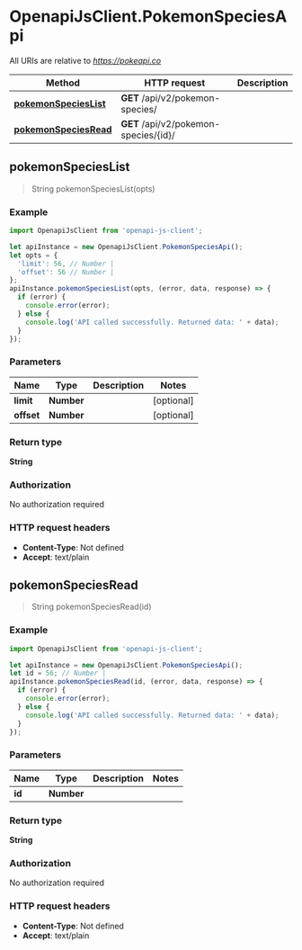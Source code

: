 # OpenapiJsClient.PokemonSpeciesApi

All URIs are relative to *https://pokeapi.co*

Method | HTTP request | Description
------------- | ------------- | -------------
[**pokemonSpeciesList**](PokemonSpeciesApi.md#pokemonSpeciesList) | **GET** /api/v2/pokemon-species/ | 
[**pokemonSpeciesRead**](PokemonSpeciesApi.md#pokemonSpeciesRead) | **GET** /api/v2/pokemon-species/{id}/ | 



## pokemonSpeciesList

> String pokemonSpeciesList(opts)



### Example

```javascript
import OpenapiJsClient from 'openapi-js-client';

let apiInstance = new OpenapiJsClient.PokemonSpeciesApi();
let opts = {
  'limit': 56, // Number | 
  'offset': 56 // Number | 
};
apiInstance.pokemonSpeciesList(opts, (error, data, response) => {
  if (error) {
    console.error(error);
  } else {
    console.log('API called successfully. Returned data: ' + data);
  }
});
```

### Parameters


Name | Type | Description  | Notes
------------- | ------------- | ------------- | -------------
 **limit** | **Number**|  | [optional] 
 **offset** | **Number**|  | [optional] 

### Return type

**String**

### Authorization

No authorization required

### HTTP request headers

- **Content-Type**: Not defined
- **Accept**: text/plain


## pokemonSpeciesRead

> String pokemonSpeciesRead(id)



### Example

```javascript
import OpenapiJsClient from 'openapi-js-client';

let apiInstance = new OpenapiJsClient.PokemonSpeciesApi();
let id = 56; // Number | 
apiInstance.pokemonSpeciesRead(id, (error, data, response) => {
  if (error) {
    console.error(error);
  } else {
    console.log('API called successfully. Returned data: ' + data);
  }
});
```

### Parameters


Name | Type | Description  | Notes
------------- | ------------- | ------------- | -------------
 **id** | **Number**|  | 

### Return type

**String**

### Authorization

No authorization required

### HTTP request headers

- **Content-Type**: Not defined
- **Accept**: text/plain

